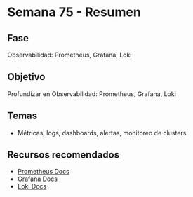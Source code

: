 # Semana 75 - Resumen

## Fase
Observabilidad: Prometheus, Grafana, Loki

## Objetivo
Profundizar en Observabilidad: Prometheus, Grafana, Loki

## Temas
- Métricas, logs, dashboards, alertas, monitoreo de clusters

## Recursos recomendados
- [Prometheus Docs](https://prometheus.io/docs/introduction/overview/)
- [Grafana Docs](https://grafana.com/docs/)
- [Loki Docs](https://grafana.com/docs/loki/latest/)
